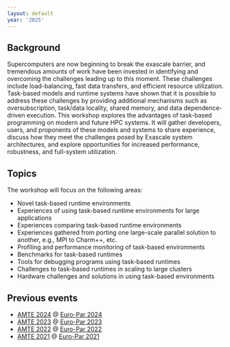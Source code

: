 ```yaml
---
layout: default
year: '2025'
---
```


<!-- Debug information -->
<!-- <p>Current page year: {{ page.year }}</p>
<p>Available years: {{ site.data.years | map: "year" | join: ", " }}</p> -->
<!-- <p>Data structure: {{ site.data.years | jsonify }}</p> -->
<!-- <p>Data structure: {{ site.data.years["2025"] | jsonify }}</p> -->
<!-- <p>Data structure: {{ site.data.years[page.year] | jsonify }}</p> -->

<!-- <script>
  window.location.href = "/years/{{ site.current_year }}";
</script>

<h1>AMTE Workshop Series</h1>
<p>Redirecting to the current workshop...</p>
<p><a href="/years/{{ site.current_year }}">Click here if not redirected automatically</a></p> -->

<!-- ## Past Workshops
{% for year in site.data.years reversed %}
  {% if year.path contains "index.md" %}
    <a href="{{ year.url }}">{{ site.data.years[year.year].config.acronym }}</a><br>
  {% endif %}
{% endfor %} -->

## Background
Supercomputers are now beginning to break the exascale barrier, and tremendous amounts of work have been invested in identifying and overcoming the challenges leading up to this moment. These challenges include load-balancing, fast data transfers, and efficient resource utilization. Task-based models and runtime systems have shown that it is possible to address these challenges by providing additional mechanisms such as oversubscription, task/data locality, shared memory, and data dependence-driven execution.
This workshop explores the advantages of task-based programming on modern and future HPC systems. It will gather developers, users, and proponents of these models and systems to share experience, discuss how they meet the challenges posed by Exascale system architectures, and explore opportunities for increased performance, robustness, and full-system utilization.

## Topics
The workshop will focus on the following areas:

* Novel task-based runtime environments
* Experiences of using task-based runtime environments for large applications
* Experiences comparing task-based runtime environments
* Experiences gathered from porting one large-scale parallel solution to another, e.g., MPI to Charm++, etc.
* Profiling and performance monitoring of task-based environments
* Benchmarks for task-based runtimes
* Tools for debugging programs using task-based runtimes
* Challenges to task-based runtimes in scaling to large clusters
* Hardware challenges and solutions in using task-based environments


## Previous events

* [AMTE 2024](https://amte2024.stellar-group.org/) @ [Euro-Par 2024](https://2024.euro-par.org/)
* [AMTE 2023](https://amte2023.stellar-group.org/) @ [Euro-Par 2023](https://2023.euro-par.org/)
* [AMTE 2022](https://amte2022.stellar-group.org/) @ [Euro-Par 2022](https://2022.euro-par.org/)
* [AMTE 2021](https://amte2021.stellar-group.org/) @ [Euro-Par 2021](https://2021.euro-par.org/)